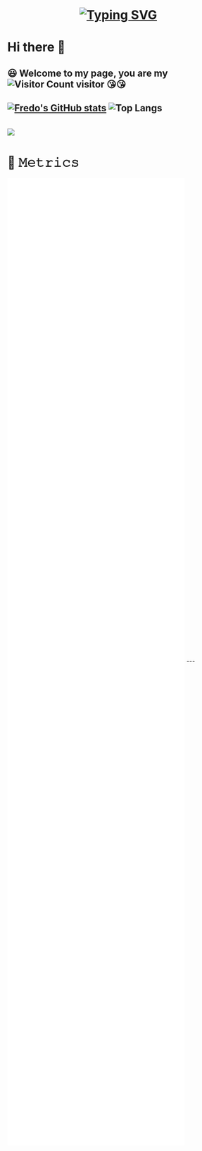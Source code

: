 <!-- 动态打字效果:https://readme-typing-svg.demolab.com/demo/ -->
<h1 align="center">
  <a href="https://fu-jw.com/">
    <img src="https://readme-typing-svg.demolab.com?font=Fira+Code&size=30&pause=1000&color=3847F7&center=true&vCenter=true&width=435&lines=%E6%82%9F%E5%B7%B2%E5%BE%80%E4%B9%8B%E4%B8%8D%E8%B0%8F%2C%E7%9F%A5%E6%9D%A5%E8%80%85%E4%B9%8B%E5%8F%AF%E8%BF%BD." alt="Typing SVG" />
  </a>
</h1>

# Hi there 👋
<!--
**fu-jw/fu-jw** is a ✨ _special_ ✨ repository because its `README.md` (this file) appears on your GitHub profile.

Here are some ideas to get you started:

- 🔭 I’m currently working on ...
- 🌱 I’m currently learning ...
- 👯 I’m looking to collaborate on ...
- 🤔 I’m looking for help with ...
- 💬 Ask me about ...
- 📫 How to reach me: ...
- 😄 Pronouns: ...
- ⚡ Fun fact: ...

https://github-readme-stats-fredo.vercel.app/

[![Anurag's GitHub stats](https://github-readme-stats.vercel.app/api?username=fu-jw&theme=slateorange&show_icons=true&bg_color=30,e96443,904e95&title_color=fff&text_color=fff)](https://github.com/fu-jw/github-readme-stats)
![Top Langs](https://github-readme-stats.vercel.app/api/top-langs/?username=fu-jw&theme=tokyonight&layout=compact&bg_color=30,e96443,904e95&text_color=fff)

[![Fredo's GitHub stats](https://github-readme-stats-fredo.vercel.app/api?username=fu-jw&count_private=true&theme=slateorange&show_icons=true&bg_color=30,e96443,904e95&title_color=fff&text_color=fff)](https://github.com/fu-jw)
https://github-readme-activity-graph-fredo.vercel.app/
https://github-readme-activity-graph-cyan.vercel.app/
-->

:smiley: Welcome to my page, you are my 
![Visitor Count](https://profile-counter.glitch.me/fu-jw/count.svg) visitor :kissing_heart::kissing_heart:
---
[![Fredo's GitHub stats](https://github-readme-stats-fredo.vercel.app/api?username=fu-jw&count_private=true&theme=slateorange&show_icons=true&bg_color=30,e96443,904e95&title_color=fff&text_color=fff)](https://github.com/fu-jw)    ![Top Langs](https://github-readme-stats-fredo.vercel.app/api/top-langs/?username=fu-jw&theme=tokyonight&layout=compact&bg_color=30,e96443,904e95&text_color=fff&hide=html,css,scss,pug,stylus,nix)
---
![](https://github-readme-activity-graph-fredo.vercel.app/graph?username=fu-jw&theme=vue)
---
# 🎯 𝙼𝚎𝚝𝚛𝚒𝚌𝚜
<img align="center" src="/github-metrics.svg" alt="Metrics" width="80%">
---

